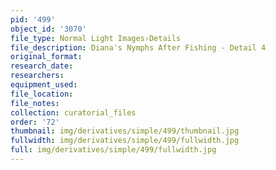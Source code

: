 ```yaml
---
pid: '499'
object_id: '3070'
file_type: Normal Light Images›Details
file_description: Diana's Nymphs After Fishing - Detail 4
original_format:
research_date:
researchers:
equipment_used:
file_location:
file_notes:
collection: curatorial_files
order: '72'
thumbnail: img/derivatives/simple/499/thumbnail.jpg
fullwidth: img/derivatives/simple/499/fullwidth.jpg
full: img/derivatives/simple/499/fullwidth.jpg
---
```

